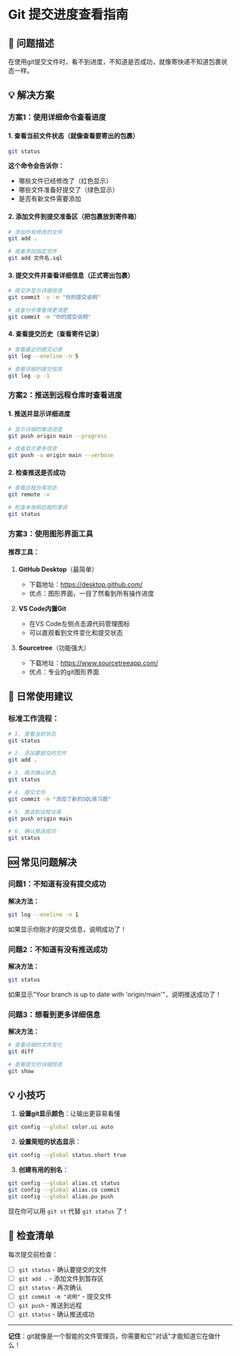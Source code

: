 # Git 提交进度查看指南

## 🎯 问题描述
在使用git提交文件时，看不到进度，不知道是否成功，就像寄快递不知道包裹状态一样。

## 💡 解决方案

### 方案1：使用详细命令查看进度

#### 1. 查看当前文件状态（就像查看要寄出的包裹）
```bash
git status
```
**这个命令会告诉你：**
- 哪些文件已经修改了（红色显示）
- 哪些文件准备好提交了（绿色显示）
- 是否有新文件需要添加

#### 2. 添加文件到提交准备区（把包裹放到寄件箱）
```bash
# 添加所有修改的文件
git add .

# 或者添加指定文件
git add 文件名.sql
```

#### 3. 提交文件并查看详细信息（正式寄出包裹）
```bash
# 提交并显示详细信息
git commit -v -m "你的提交说明"

# 或者分步骤看得更清楚
git commit -m "你的提交说明"
```

#### 4. 查看提交历史（查看寄件记录）
```bash
# 查看最近的提交记录
git log --oneline -n 5

# 查看详细的提交信息
git log -p -1
```

### 方案2：推送到远程仓库时查看进度

#### 1. 推送并显示详细进度
```bash
# 显示详细的推送进度
git push origin main --progress

# 或者显示更多信息
git push -u origin main --verbose
```

#### 2. 检查推送是否成功
```bash
# 查看远程仓库状态
git remote -v

# 检查本地和远程的差异
git status
```

### 方案3：使用图形界面工具

#### 推荐工具：
1. **GitHub Desktop**（最简单）
   - 下载地址：https://desktop.github.com/
   - 优点：图形界面，一目了然看到所有操作进度

2. **VS Code内置Git**
   - 在VS Code左侧点击源代码管理图标
   - 可以直观看到文件变化和提交状态

3. **Sourcetree**（功能强大）
   - 下载地址：https://www.sourcetreeapp.com/
   - 优点：专业的git图形界面

## 🎯 日常使用建议

### 标准工作流程：
```bash
# 1. 查看当前状态
git status

# 2. 添加要提交的文件
git add .

# 3. 再次确认状态
git status

# 4. 提交文件
git commit -m "添加了新的SQL练习题"

# 5. 推送到远程仓库
git push origin main

# 6. 确认推送成功
git status
```

## 🆘 常见问题解决

### 问题1：不知道有没有提交成功
**解决方法：**
```bash
git log --oneline -n 1
```
如果显示你刚才的提交信息，说明成功了！

### 问题2：不知道有没有推送成功
**解决方法：**
```bash
git status
```
如果显示"Your branch is up to date with 'origin/main'"，说明推送成功了！

### 问题3：想看到更多详细信息
**解决方法：**
```bash
# 查看详细的文件变化
git diff

# 查看提交的详细信息
git show
```

## 💡 小技巧

1. **设置git显示颜色**：让输出更容易看懂
```bash
git config --global color.ui auto
```

2. **设置简短的状态显示**：
```bash
git config --global status.short true
```

3. **创建有用的别名**：
```bash
git config --global alias.st status
git config --global alias.co commit
git config --global alias.pu push
```

现在你可以用 `git st` 代替 `git status` 了！

## 📝 检查清单

每次提交前检查：
- [ ] `git status` - 确认要提交的文件
- [ ] `git add .` - 添加文件到暂存区
- [ ] `git status` - 再次确认
- [ ] `git commit -m "说明"` - 提交文件
- [ ] `git push` - 推送到远程
- [ ] `git status` - 确认推送成功

---
**记住**：git就像是一个智能的文件管理员，你需要和它"对话"才能知道它在做什么！ 